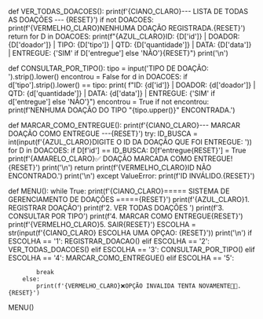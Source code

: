 def VER_TODAS_DOACOES():
    print(f'{CIANO_CLARO}--- LISTA DE TODAS AS DOAÇÕES ---  {RESET}')
    if not DOACOES:
        print(f'{VERMELHO_CLARO}NENHUMA DOAÇÃO REGISTRADA.{RESET}')
        return
    for D in DOACOES:
        print(f"{AZUL_CLARO}ID: {D['id']} | DOADOR: {D['doador']} | TIPO: {D['tipo']} | QTD: {D['quantidade']} | DATA: {D['data']} | ENTREGUE: {'SIM' if D['entregue'] else 'NÃO'}{RESET}")
        print('\n')



def CONSULTAR_POR_TIPO():
        tipo = input('TIPO DE DOAÇÃO: ').strip().lower()
        encontrou = False
        for d in DOACOES:
            if d['tipo'].strip().lower() == tipo:
                print(
                    f"ID: {d['id']} | DOADOR: {d['doador']} | QTD: {d['quantidade']} | DATA: {d['data']} | ENTREGUE: {'SIM' if d['entregue'] else 'NÃO'}")
                encontrou = True
        if not encontrou: print(f'NENHUMA DOAÇÃO DO TIPO "{tipo.upper()}" ENCONTRADA.')


def MARCAR_COMO_ENTREGUE():
    print(f'{CIANO_CLARO}--- MARCAR DOAÇÃO COMO ENTREGUE ---{RESET}')
    try:
        ID_BUSCA = int(input(f'{AZUL_CLARO}DIGITE O ID DA DOAÇÃO QUE FOI ENTREGUE: '))
        for D in DOACOES:
            if D[f'id'] == ID_BUSCA:
                D[f'entregue{RESET}'] = True
                print(f'{AMARELO_CLARO}✅ DOAÇÃO MARCADA COMO ENTREGUE!{RESET}')
                print('\n')
                return
        print(f'{VERMELHO_CLARO}ID NÃO ENCONTRADO.')
        print('\n')
    except ValueError:
        print(f'ID INVÁLIDO.{RESET}')



def MENU():
    while True:
        print(f'{CIANO_CLARO}===== SISTEMA DE GERENCIAMENTO DE DOAÇÕES ====={RESET}')
        print(f'{AZUL_CLARO}1. REGISTRAR DOAÇÃO')
        print(f'2. VER TODAS DOAÇÕES ')
        print(f'3. CONSULTAR POR TIPO')
        print(f'4. MARCAR COMO ENTREGUE{RESET}')
        print(f'{VERMELHO_CLARO}5. SAIR{RESET}')
        ESCOLHA = str(input(f'{CIANO_CLARO} ESCOLHA UMA OPÇAO: {RESET}'))
        print('\n')
        if ESCOLHA == '1':
            REGISTRAR_DOACAO()
        elif ESCOLHA == '2':
            VER_TODAS_DOACOES()
        elif ESCOLHA == '3':
            CONSULTAR_POR_TIPO()
        elif ESCOLHA == '4':
            MARCAR_COMO_ENTREGUE()
        elif ESCOLHA == '5':

            break
        else:
            print(f'{VERMELHO_CLARO}❌OPÇÃO INVALIDA TENTA NOVAMENTE🥵😒.{RESET}')


MENU()
